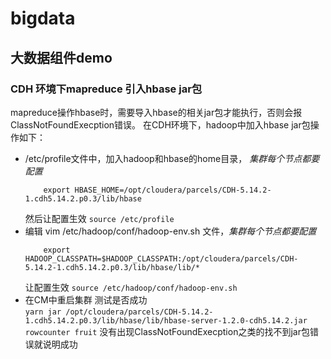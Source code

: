 # bigdata
## 大数据组件demo
### CDH 环境下mapreduce 引入hbase jar包
mapreduce操作hbase时，需要导入hbase的相关jar包才能执行，否则会报ClassNotFoundExecption错误。
在CDH环境下，hadoop中加入hbase jar包操作如下：
* /etc/profile文件中，加入hadoop和hbase的home目录， *集群每个节点都要配置*
   ``` export HADOOP_HOME=/opt/cloudera/parcels/CDH-5.14.2-1.cdh5.14.2.p0.3/lib/hadoop
       export HBASE_HOME=/opt/cloudera/parcels/CDH-5.14.2-1.cdh5.14.2.p0.3/lib/hbase
   ```
   然后让配置生效 ``` source /etc/profile ```
* 编辑 vim /etc/hadoop/conf/hadoop-env.sh 文件，*集群每个节点都要配置*
   ```
       export HADOOP_CLASSPATH=$HADOOP_CLASSPATH:/opt/cloudera/parcels/CDH-5.14.2-1.cdh5.14.2.p0.3/lib/hbase/lib/*
   ```
   让配置生效  ``` source /etc/hadoop/conf/hadoop-env.sh ```
* 在CM中重启集群
 测试是否成功 </br>
  `yarn jar /opt/cloudera/parcels/CDH-5.14.2-1.cdh5.14.2.p0.3/lib/hbase/lib/hbase-server-1.2.0-cdh5.14.2.jar rowcounter fruit`
  没有出现ClassNotFoundExecption之类的找不到jar包错误就说明成功
